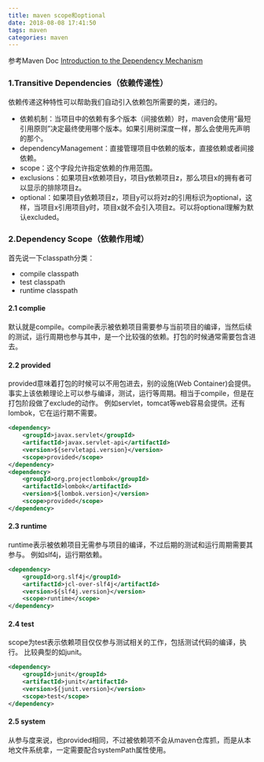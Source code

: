 ```yaml
---
title: maven scope和optional
date: 2018-08-08 17:41:50
tags: maven
categories: maven
---
```


参考Maven Doc [Introduction to the Dependency Mechanism](https://maven.apache.org/guides/introduction/introduction-to-dependency-mechanism.html)

### 1.Transitive Dependencies（依赖传递性）
依赖传递这种特性可以帮助我们自动引入依赖包所需要的类，递归的。

* 依赖机制：当项目中的依赖有多个版本（间接依赖）时，maven会使用“最短引用原则”决定最终使用哪个版本。如果引用树深度一样，那么会使用先声明的那个。
* dependencyManagement：直接管理项目中依赖的版本，直接依赖或者间接依赖。
* scope：这个字段允许指定依赖的作用范围。
* exclusions：如果项目x依赖项目y，项目y依赖项目z，那么项目x的拥有者可以显示的排除项目z。
* optional：如果项目y依赖项目z，项目y可以将对z的引用标识为optional，这样，当项目x引用项目y时，项目x就不会引入项目z。可以将optional理解为默认excluded。

### 2.Dependency Scope（依赖作用域）

首先说一下classpath分类：
* compile classpath
* test classpath
* runtime classpath

#### 2.1 complie
默认就是compile。compile表示被依赖项目需要参与当前项目的编译，当然后续的测试，运行周期也参与其中，是一个比较强的依赖。打包的时候通常需要包含进去。

#### 2.2 provided
provided意味着打包的时候可以不用包进去，别的设施(Web Container)会提供。事实上该依赖理论上可以参与编译，测试，运行等周期。相当于compile，但是在打包阶段做了exclude的动作。
例如servlet，tomcat等web容易会提供。还有lombok，它在运行期不需要。
```xml
<dependency>
    <groupId>javax.servlet</groupId>
    <artifactId>javax.servlet-api</artifactId>
    <version>${servletapi.version}</version>
    <scope>provided</scope>
</dependency>
<dependency>
    <groupId>org.projectlombok</groupId>
    <artifactId>lombok</artifactId>
    <version>${lombok.version}</version>
    <scope>provided</scope>
</dependency>
```

#### 2.3 runtime
runtime表示被依赖项目无需参与项目的编译，不过后期的测试和运行周期需要其参与。
例如slf4j，运行期依赖。
```xml
<dependency>
    <groupId>org.slf4j</groupId>
    <artifactId>jcl-over-slf4j</artifactId>
    <version>${slf4j.version}</version>
    <scope>runtime</scope>
</dependency>
```

#### 2.4 test
scope为test表示依赖项目仅仅参与测试相关的工作，包括测试代码的编译，执行。
比较典型的如junit。
```xml
<dependency>
    <groupId>junit</groupId>
    <artifactId>junit</artifactId>
    <version>${junit.version}</version>
    <scope>test</scope>
</dependency>
```

#### 2.5 system
从参与度来说，也provided相同，不过被依赖项不会从maven仓库抓，而是从本地文件系统拿，一定需要配合systemPath属性使用。
